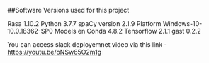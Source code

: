 
##Software Versions used for this project




Rasa 1.10.2
Python 3.7.7
spaCy version    2.1.9
Platform         Windows-10-10.0.18362-SP0
Models           en
Conda            4.8.2
Tensorflow 2.1.1
gast           0.2.2


You can access slack deployemnet video via this link -  https://youtu.be/oNSw65O2m1g
